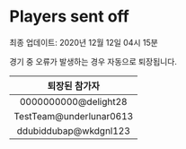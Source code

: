 # Players sent off
최종 업데이트: 2020년 12월 12일 04시 15분


경기 중 오류가 발생하는 경우 자동으로 퇴장됩니다.


| 퇴장된 참가자 |
|:---:|
| 0000000000@delight28 |
| TestTeam@underlunar0613 |
| ddubiddubap@wkdgnl123 |